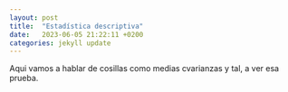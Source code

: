 ```yaml
---
layout: post
title:  "Estadística descriptiva"
date:   2023-06-05 21:22:11 +0200
categories: jekyll update
---
```


Aqui vamos a hablar de cosillas como medias cvarianzas y tal, a ver esa prueba.

